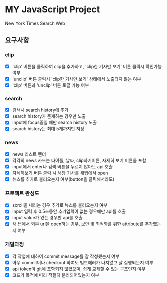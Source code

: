 # MY JavaScript Project

New York Times Search Web

## 요구사항

### clip

- [x] 'clip' 버튼을 클릭하여 clip을 추가하고, 'clip한 기사만 보기' 버튼 클릭시 확인가능여부
- [x] 'unclip' 버튼 클릭시 'clip한 기사만 보기' 상태에서 노출되지 않는 여부
- [x] 'clip' 버튼과 'unclip' 버튼 토글 가능 여부

### search

- [x] 검색시 search history에 추가
- [x] search history가 존재하는 경우만 노출
- [x] input에 focus중일 때만 search history 노출
- [x] search history는 최대 5개까지만 저장

### news

- [x] news 리스트 렌더
- [x] 각각의 news 카드는 타이틀, 날짜, clip하기버튼, 자세히 보기 버튼을 포함
- [x] input에서 enter나 검색 버튼을 누르지 않아도 api 호출
- [x] 자세히보기 버튼 클릭 시 해당 기사를 새탭에서 open
- [x] 뉴스를 추가로 불러오는지 여부(button을 클릭해서라도)

### 프로젝트 완성도

- [x] scroll을 내리는 경우 추가로 뉴스를 불러오는지 여부
- [x] input 입력 후 0.5초동안 추가입력이 없는 경우에만 api를 호출
- [x] input value가 있는 경우만 api를 호출
- [x] 새 탭에서 외부 url을 open하는 경우, 보안 및 최적화를 위한 attribute를 추가했는지 여부

### 개발과정

- [x] 각 작업에 대하여 commit message를 잘 작성했는지 여부
- [x] 아무 commit이나 checkout 하여도 빌드에러가 나지않고 잘 실행되는지 여부
- [x] api token이 git에 포함되지 않았으며, 쉽게 교체할 수 있는 구조인지 여부
- [x] 코드가 목적에 따라 적절히 분리되어있는지 여부
